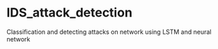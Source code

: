 # IDS_attack_detection
Classification and detecting attacks on network using LSTM and neural network
